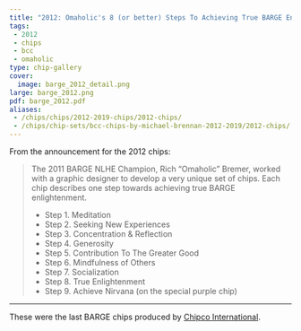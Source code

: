 ```yaml
---
title: "2012: Omaholic's 8 (or better) Steps To Achieving True BARGE Enlightenment"
tags:
 - 2012
 - chips
 - bcc
 - omaholic
type: chip-gallery
cover:
  image: barge_2012_detail.png
large: barge_2012.png
pdf: barge_2012.pdf
aliases:
 - /chips/chips/2012-2019-chips/2012-chips/
 - /chips/chip-sets/bcc-chips-by-michael-brennan-2012-2019/2012-chips/
---
```


From the announcement for the 2012 chips:

> The 2011 BARGE NLHE Champion, Rich &#8220;Omaholic&#8221; Bremer, worked with a graphic designer to develop a very unique set of chips. Each chip describes one step towards achieving true BARGE enlightenment.
>
> * Step 1. Meditation
> * Step 2. Seeking New Experiences
> * Step 3. Concentration &amp; Reflection
> * Step 4. Generosity
> * Step 5. Contribution To The Greater Good
> * Step 6. Mindfulness of Others
> * Step 7. Socialization
> * Step 8. True Enlightenment
> * Step 9. Achieve Nirvana (on the special purple chip)

---

These were the last BARGE chips produced by [Chipco
International](https://www.pressherald.com/2015/05/29/president-of-closed-falmouth-poker-chip-company-sentenced-for-tax-evasion/).
